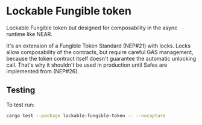 # Lockable Fungible token

Lockable Fungible token but designed for composability in the async runtime like NEAR.

It's an extension of a Fungible Token Standard (NEP#21) with locks.
Locks allow composability of the contracts, but require careful GAS management, because the token contract itself
doesn't guarantee the automatic unlocking call. That's why it shouldn't be used in production
until Safes are implemented from (NEP#26).

## Testing
To test run:
```bash
cargo test --package lockable-fungible-token -- --nocapture
```
